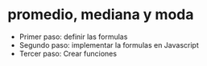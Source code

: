 # promedio, mediana y moda

- Primer paso: definir las formulas
- Segundo paso: implementar la formulas en Javascript
- Tercer paso: Crear funciones
